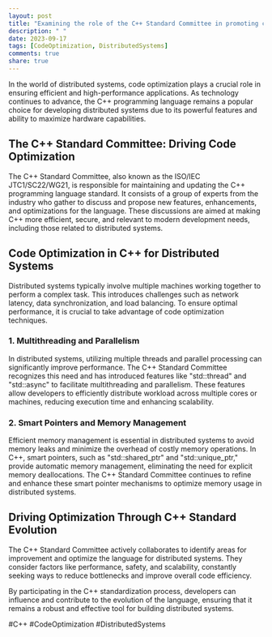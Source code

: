 ```yaml
---
layout: post
title: "Examining the role of the C++ Standard Committee in promoting code optimization for distributed systems"
description: " "
date: 2023-09-17
tags: [CodeOptimization, DistributedSystems]
comments: true
share: true
---
```


In the world of distributed systems, code optimization plays a crucial role in ensuring efficient and high-performance applications. As technology continues to advance, the C++ programming language remains a popular choice for developing distributed systems due to its powerful features and ability to maximize hardware capabilities. 

## The C++ Standard Committee: Driving Code Optimization

The C++ Standard Committee, also known as the ISO/IEC JTC1/SC22/WG21, is responsible for maintaining and updating the C++ programming language standard. It consists of a group of experts from the industry who gather to discuss and propose new features, enhancements, and optimizations for the language. These discussions are aimed at making C++ more efficient, secure, and relevant to modern development needs, including those related to distributed systems.

## Code Optimization in C++ for Distributed Systems

Distributed systems typically involve multiple machines working together to perform a complex task. This introduces challenges such as network latency, data synchronization, and load balancing. To ensure optimal performance, it is crucial to take advantage of code optimization techniques.

### 1. Multithreading and Parallelism

In distributed systems, utilizing multiple threads and parallel processing can significantly improve performance. The C++ Standard Committee recognizes this need and has introduced features like "std::thread" and "std::async" to facilitate multithreading and parallelism. These features allow developers to efficiently distribute workload across multiple cores or machines, reducing execution time and enhancing scalability.

### 2. Smart Pointers and Memory Management

Efficient memory management is essential in distributed systems to avoid memory leaks and minimize the overhead of costly memory operations. In C++, smart pointers, such as "std::shared_ptr" and "std::unique_ptr," provide automatic memory management, eliminating the need for explicit memory deallocations. The C++ Standard Committee continues to refine and enhance these smart pointer mechanisms to optimize memory usage in distributed systems.

## Driving Optimization Through C++ Standard Evolution

The C++ Standard Committee actively collaborates to identify areas for improvement and optimize the language for distributed systems. They consider factors like performance, safety, and scalability, constantly seeking ways to reduce bottlenecks and improve overall code efficiency.

By participating in the C++ standardization process, developers can influence and contribute to the evolution of the language, ensuring that it remains a robust and effective tool for building distributed systems.

#C++ #CodeOptimization #DistributedSystems
